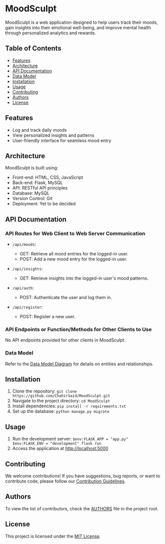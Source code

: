 # MoodSculpt

MoodSculpt is a web application designed to help users track their moods, gain insights into their emotional well-being, and improve mental health through personalized analytics and rewards.

## Table of Contents

- [Features](#features)
- [Architecture](#architecture)
- [API Documentation](#api-documentation)
- [Data Model](#data-model)
- [Installation](#installation)
- [Usage](#usage)
- [Contributing](#contributing)
- [Authors](#authors)
- [License](#license)

## Features

- Log and track daily moods
- View personalized insights and patterns
- User-friendly interface for seamless mood entry

## Architecture

MoodSculpt is built using:

- Front-end: HTML, CSS, JavaScript
- Back-end: Flask, MySQL
- API: RESTful API principles
- Database: MySQL
- Version Control: Git
- Deployment: Yet to be decided

## API Documentation

### API Routes for Web Client to Web Server Communication

- `/api/moods`:

  - GET: Retrieve all mood entries for the logged-in user.
  - POST: Add a new mood entry for the logged-in user.

- `/api/insights`:

  - GET: Retrieve insights into the logged-in user's mood patterns.

- `/api/auth`:

  - POST: Authenticate the user and log them in.

- `/api/register`:
  - POST: Register a new user.

### API Endpoints or Function/Methods for Other Clients to Use

No API endpoints provided for other clients in MoodSculpt.

### Data Model

Refer to the [Data Model Diagram](images/data-model.png) for details on entities and relationships.

## Installation

1. Clone the repository: `git clone https://github.com/ChahirSaid/MoodSculpt.git`
2. Navigate to the project directory: `cd MoodSculpt`
3. Install dependencies: `pip install -r requirements.txt`
4. Set up the database: `python manage.py migrate`

## Usage

1. Run the development server:
  `$env:FLASK_APP = "app.py"
  $env:FLASK_ENV = "development"
  flask run`
3. Access the application at [http://localhost:5000](http://localhost:5000)

## Contributing

We welcome contributions! If you have suggestions, bug reports, or want to contribute code, please follow our [Contribution Guidelines](CONTRIBUTING.md).

## Authors

To view the list of contributors, check the [AUTHORS](AUTHORS) file in the project root.

## License

This project is licensed under the [MIT License](LICENSE).
